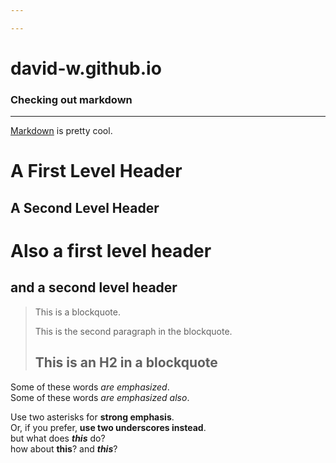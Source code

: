 ```yaml
---

---
```


# david-w.github.io

### Checking out markdown
***
[Markdown][md] is pretty cool.

[md]: http://daringfireball.net/projects/markdown/

A First Level Header
====================

A Second Level Header
---------------------

# Also a first level header

## and a second level header

> This is a blockquote.
> 
> This is the second paragraph in the blockquote.
>
> ## This is an H2 in a blockquote

Some of these words *are emphasized*.   
Some of these words _are emphasized also_.   

Use two asterisks for **strong emphasis**.   
Or, if you prefer, __use two underscores instead__.   
but what does ***this*** do?   
how about ****this****?
and *****this*****?

